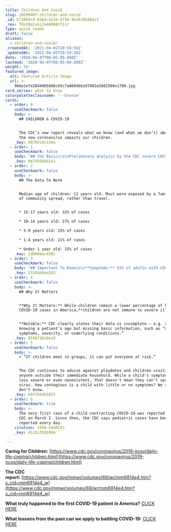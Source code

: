 ```yaml
---
title: Children And Covid
slug: 20200407-children-and-covid
_id: b73803c9-03bd-4226-8f58-9b36305084c1
_rev: TDo1Nq1xkiZakmRW4tf1zr
type: quick_reads
draft: false
aliases:
  - children-and-covid/
_createdAt: '2021-04-02T20:58:56Z'
_updatedAt: '2021-04-02T20:58:56Z'
date: '2020-04-07T08:05:00.000Z'
lastmod: '2020-04-07T08:05:00.000Z'
weight: 50
featured_image:
  alt: Featured Article Image
  url: >-
    966e1e7e2844965b66c03c7a80946b2d7481e2682560x1709.jpg
card_series: what to know
colorpaletteclassname: '--bronze'
cards:
  - order: 0
    useCheckmark: false
    body: >-
      ## CHILDREN & COVID-19


      The CDC’s new report reveals what we know (and what we don’t) about how
      the new coronavirus impacts our children.
    _key: d8702c0c146a
  - order: 1
    useCheckmark: false
    body: "## The Basics\n\nPreliminary analysis by the CDC covers COVID-19 data for a roughly 6-week period from mid-February to April.\n\nOut of nearly 150,000 cases,**less than 2%**\_children or teens under 18 years old (2,572 patients).\n\nThree children with COVID-19 died. Investigation still ongoing to confirm COVID-19 as the specific cause of death."
    _key: bb7d456641e1
  - order: 2
    useCheckmark: false
    body: >-
      ## The Data To Note


      Median age of children: 11 years old. Most were exposed by a family member
      of community spread, rather than travel.


      * 15-17 years old: 32% of cases

      * 10-14 years old: 27% of cases

      * 5-9 years old: 15% of cases

      * 1-4 years old: 11% of cases

      * Under 1 year old: 15% of cases
    _key: 2d8869ac436c
  - order: 3
    useCheckmark: false
    body: "## Important To Know\n\n**Symptoms:** 93% of adults with COVID-19 report fever, cough, or shortness of breath, while**only 73% of children with COVID-19 do.**\n\nChildren and teens experience**less**\_**severe illness** and**lower hospitalization rates** compared to other age groups."
    _key: 5310ab8ea263
  - order: 4
    useCheckmark: false
    body: >-
      ## Why It Matters


      **Why It Matters:** While children remain a lower percentage of known
      COVID-19 cases in America,**children are not immune to severe illness**.


      **Notable:** CDC clearly states their data is incomplete – e.g. at times
      knowing a patient’s age but missing basic information, such as “disease
      symptoms, severity, or underlying conditions.”
    _key: 6598f16c6ea3
  - order: 5
    useCheckmark: false
    body: >-
      > “If children meet in groups, it can put everyone at risk.”


      The CDC continues to advise against playdates and children visiting with
      anyone outside their immediate household. While a child's symptoms may be
      less severe or even nonexistent, that doesn't mean they can't spread the
      virus. How contagious is a child with little or no symptoms? We still
      don't know.
    _key: b8f356d91825
  - order: 6
    useCheckmark: true
    body: >-
      The very first case of a child contracting COVID-19 was reported to the
      CDC on March 2. Since then, the CDC says pediatric cases have been
      reported every day.
    citation: VIEW SOURCES
    _key: 41151fb5b966

---
```

**Caring for Children:** [https://www.cdc.gov/coronavirus/2019-ncov/daily-life-coping/children.html](https://www.cdc.gov/coronavirus/2019-ncov/daily-life-coping/children.html)

**The CDC report:** [https://www.cdc.gov/mmwr/volumes/69/wr/mm6914e4.htm?s_cid=mm6914e4_w](https://www.cdc.gov/mmwr/volumes/69/wr/mm6914e4.htm?s_cid=mm6914e4_w)

**What truly happened to the first COVID-19 patient in America?** [CLICK HERE](https://smarthernews.com/covid-19-the-first-us-case-of-coronavirus/)

**What lessons from the past can we apply to battling COVID-19:** [CLICK HERE](https://smarthernews.com/comparing-the-flu-response/)